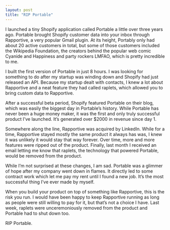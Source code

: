 ```yaml
---
layout: post
title: "RIP Portable"
---
```


I launched a tiny Shopify application called Portable a little over three years ago. Portable brought Shopify customer data into your inbox through Rapportive, a very popular Gmail plugin. At its height, Portably only had about 20 active customers in total, but some of those customers included the Wikipedia Foundation, the creators behind the popular web comic Cyanide and Happiness and party rockers LMFAO, which is pretty incredible to me.

I built the first version of Portable in just 8 hours. I was looking for something to do after my startup was winding down and Shopify had just released an API. Because my startup dealt with contacts, I knew a lot about Rapportive and a neat feature they had called raplets, which allowed you to bring custom data to Rapportive.

After a successful beta period, Shopify featured Portable on their blog, which was easily the biggest day in Portable’s history. While Portable has never been a huge money maker, it was the first and only truly successful product I’ve launched. It’s generated over $2000 in revenue since day 1.

Somewhere along the line, Rapportive was acquired by LinkedIn. While for a time, Rapportive stayed mostly the same product it always has was, I knew it was unlikely it would stay that way forever. Over time, more and more features were ripped out of the product. Finally, last month I received an email letting me know that raplets, the technology that powered Portable, would be removed from the product.

While I’m not surprised at these changes, I am sad. Portable was a glimmer of hope after my company went down in flames. It directly led to some contract work which let me pay my rent until I found a new job. It’s the most successful thing I’ve ever made by myself.

When you build your product on top of something like Rapportive, this is the risk you run. I would have been happy to keep Rapportive running as long as people were still willing to pay for it, but that’s not a choice I have. Last week, raplets were unceremoniously removed from the product and Portable had to shut down too.

RIP Portable.